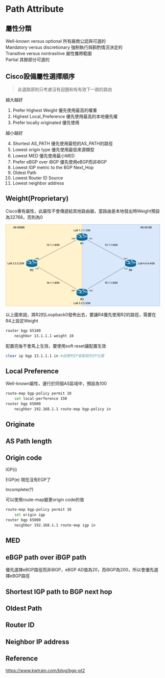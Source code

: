 # Path Attribute #

## 屬性分類 ##

Well-known versus optional 所有廠商公認與可選的</br>
Mandatory versus discretionary 強制執行與斟酌情況決定的</br>
Transitive versus nontrasitive 屬性攜帶範圍</br>
Partial 其餘部分可選的


## Cisco設備屬性選擇順序 ##

>此選路原則只考慮沒有迴圈和有有效下一跳的路由

越大越好

1. Prefer Highest Weight 優先使用最高的權重
2. Highest Local_Preference 優先使用最高的本地優先權
3. Prefer locally originated 優先使用

越小越好

4. Shortest AS_PATH 優先使用最短的AS_PATH的路徑
5. Lowest origin type 優先使用最低來源類型
6. Lowest MED 優先使用最小MED
7. Prefer eBGP over iBGP 優先使用eBGP而非iBGP
8. Lowest IGP metric to the BGP Next_Hop 
9. Oldest Path 
10. Lowest Router ID Source 
11. Lowest neighbor address 

## Weight(Proprietary) ##

Cisco專有屬性，此屬性不會傳遞給其他路由器，當路由是本地發出時Weight預設為32768，否則為0

![](Image/Path%20Attribute.png)

以上圖來說，將R2的Loopback0發佈出去，要讓R4優先使用R2的路徑，需要在R4上設定Weight 

```bash
router bgp 65100 
    neighbor 13.1.1.1 weight 10 
```

配置完後不會馬上生效，要使用soft reset讓配置生效

```bash
clear ip bgp 13.1.1.1 in #這裡的IP是鄰居的IP位置
```

## Local Preference ##

Well-known屬性，運行於同個AS區域中，預設為100 

```bash
route-map bgp-policy permit 10 
    set local-perference 150 
router bgp 65000 
    neighbor 192.168.1.1 route-map bgp-policy in 
```

## Originate ##



## AS Path length ##



## Origin code ##

IGP(i) 

EGP(e) 現在沒有EGP了

Incomplete(?)

可以使用route-map變更origin code的值

```bash
route-map bgp-policy permit 10 
    set origin igp 
router bgp 65000 
    neighbor 192.168.1.1 route-map igp in 
```

## MED ##



## eBGP path over iBGP path ##

優先選擇eBGP路徑而非iBGP，eBGP AD值為20，而iBGP為200，所以會優先選擇eBGP路徑

## Shortest IGP path to BGP next hop ##



## Oldest Path ##



## Router ID ##



## Neighbor IP address ##


## Reference ##

https://www.kwtrain.com/blog/bgp-pt2